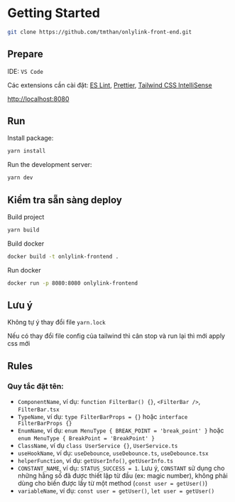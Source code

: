 # Getting Started

```bash
git clone https://github.com/tmthan/onlylink-front-end.git
```

## Prepare

IDE: `VS Code`

Các extensions cần cài đặt:
[ES Lint](https://marketplace.visualstudio.com/items?itemName=dbaeumer.vscode-eslint),
[Prettier](https://marketplace.visualstudio.com/items?itemName=esbenp.prettier-vscode),
[Tailwind CSS IntelliSense](https://marketplace.visualstudio.com/items?itemName=bradlc.vscode-tailwindcss)

[http://localhost:8080](http://localhost:8080)

## Run

Install package:

```bash
yarn install
```

Run the development server:

```bash
yarn dev
```

## Kiểm tra sẵn sàng deploy

Build project

```bash
yarn build
```

Build docker

```bash
docker build -t onlylink-frontend .
```

Run docker

```bash
docker run -p 8080:8080 onlylink-frontend
```

## Lưu ý

Không tự ý thay đổi file `yarn.lock`

Nếu có thay đổi file config của tailwind thì cân stop và run lại thì mới apply css mới

## Rules

### Quy tắc đặt tên:

- `ComponentName`, ví dụ: `function FilterBar() {}`, `<FilterBar />`, `FilterBar.tsx`
- `TypeName`, ví dụ: `type FilterBarProps = {}` hoặc `interface FilterBarProps {}`
- `EnumName`, ví dụ: `enum MenuType { BREAK_POINT = 'break_point' }` hoặc `enum MenuType { BreakPoint = 'BreakPoint' }`
- `ClassName`, ví dụ `class UserService {}`, `UserService.ts`
- `useHookName`, ví dụ: `useDebounce`, `useDebounce.ts`, `useDebounce.tsx`
- `helperFunction`, ví dụ: `getUserInfo()`, `getUserInfo.ts`
- `CONSTANT_NAME`, ví dụ: `STATUS_SUCCESS = 1`. Lưu ý, `CONSTANT` sử dụng cho những hằng số đã được thiết lập từ đầu (ex: magic number), không phải dùng cho biến được lấy từ một method (`const user = getUser()`)
- `variableName`, ví dụ: `const user = getUser()`, `let user = getUser()`
